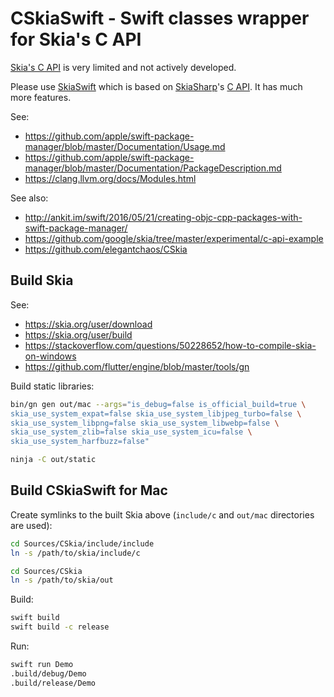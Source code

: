 # CSkiaSwift - Swift classes wrapper for Skia's C API

[Skia's C API](https://github.com/google/skia/tree/master/experimental/c-api-example)
is very limited and not actively developed.

Please use [SkiaSwift](https://github.com/swiftfn/SkiaSwift)
which is based on [SkiaSharp](https://github.com/mono/SkiaSharp)'s
[C API](https://github.com/mono/skia).
It has much more features.

See:
* https://github.com/apple/swift-package-manager/blob/master/Documentation/Usage.md
* https://github.com/apple/swift-package-manager/blob/master/Documentation/PackageDescription.md
* https://clang.llvm.org/docs/Modules.html

See also:
* http://ankit.im/swift/2016/05/21/creating-objc-cpp-packages-with-swift-package-manager/
* https://github.com/google/skia/tree/master/experimental/c-api-example
* https://github.com/elegantchaos/CSkia

## Build Skia

See:
* https://skia.org/user/download
* https://skia.org/user/build
* https://stackoverflow.com/questions/50228652/how-to-compile-skia-on-windows
* https://github.com/flutter/engine/blob/master/tools/gn

Build static libraries:

```sh
bin/gn gen out/mac --args="is_debug=false is_official_build=true \
skia_use_system_expat=false skia_use_system_libjpeg_turbo=false \
skia_use_system_libpng=false skia_use_system_libwebp=false \
skia_use_system_zlib=false skia_use_system_icu=false \
skia_use_system_harfbuzz=false"

ninja -C out/static
```

## Build CSkiaSwift for Mac

Create symlinks to the built Skia above (`include/c` and `out/mac` directories are used):

```sh
cd Sources/CSkia/include/include
ln -s /path/to/skia/include/c

cd Sources/CSkia
ln -s /path/to/skia/out
```

Build:

```sh
swift build
swift build -c release
```

Run:

```sh
swift run Demo
.build/debug/Demo
.build/release/Demo
```
